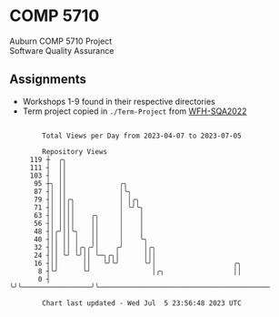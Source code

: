 # COMP 5710
Auburn COMP 5710 Project  
Software Quality Assurance

## Assignments
- Workshops 1-9 found in their respective directories
- Term project copied in `./Term-Project` from [WFH-SQA2022](https://github.com/wumphlett/WFH-SQA2022-AUBURN)

```

        Total Views per Day from 2023-04-07 to 2023-07-05

        Repository Views
     119 ┼  ╭╮
     111 ┤  ││
     103 ┤  ││
      95 ┼╮ ││             ╭╮
      87 ┤│ ││             │╰╮
      79 ┤│ ││╭╮           │ │╭╮
      71 ┤│ ││││           │ ╰╯╰╮
      63 ┤│ ││││    ╭╮     │    │
      56 ┤│ ││││    ││     │    │
      48 ┤│╭╯││╰╮   ││     │    │
      40 ┤││ ││ │   ││     │    ╰╮
      32 ┤││ ││ │╭╮╭╯│    ╭╯     │╭╮
      24 ┤││ ╰╯ ╰╯││ ╰─╮╭╮│      │││
      16 ┤││      ││   ╰╯╰╯      ╰╯│                   ╭╮
       8 ┤╰╯      ╰╯               │╭╮                 ││
       0 ┤                         ╰╯╰─────────────────╯╰──────────────────────────────────────────

        Chart last updated - Wed Jul  5 23:56:48 2023 UTC
        
```
